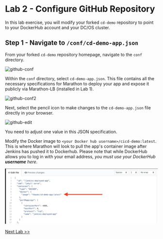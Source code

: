 # Lab 2 - Configure GitHub Repository 

In this lab exercise, you will modify your forked `cd-demo` repository to point to your DockerHub account and your DC/OS cluster.

## Step 1 - Navigate to `/conf/cd-demo-app.json`

From your forked `cd-demo` repository homepage, navigate to the `conf` directory.

![github-conf](https://github.com/tbaums/dcos-k8s-days-labs/blob/master/labs/CICD-labs/screenshots/github-conf.png)


Within the `conf` directory, select `cd-demo-app.json`. This file contains all the necessary specifications for Marathon to deploy your app and expose it publicly via Marathon-LB (installed in Lab 1).

![github-conf2](https://github.com/tbaums/dcos-k8s-days-labs/blob/master/labs/CICD-labs/screenshots/github-conf2.png)


Next, select the pencil icon to make changes to the `cd-demo-app.json` file directly in your browser.

![github-edit](https://github.com/tbaums/dcos-k8s-days-labs/blob/master/labs/CICD-labs/screenshots/github-edit.png)

You need to adjust one value in this JSON specification. 

Modify the Docker image to `<your Docker hub username>/cicd-demo:latest`. This is where Marathon will look to pull the app's container image after Jenkins has pushed it to Dockerhub. Please note that while DockerHub allows you to log in with your email address, *you must use your DockerHub **username** here*.

![github-edit2](screenshots/jenkins-app.png)

[Next Lab >>](https://github.com/gregpalmr/dcos-workshop-2019-03-19/blob/master/labs/4%20-%20CICD-labs/Lab_03_Configure_Jenkins.md)
